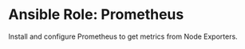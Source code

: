 Ansible Role: Prometheus
=========

Install and configure Prometheus to get metrics from Node Exporters.
